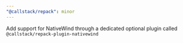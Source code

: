 ```yaml
---
"@callstack/repack": minor
---
```


Add support for NativeWind through a dedicated optional plugin called `@callstack/repack-plugin-nativewind`
